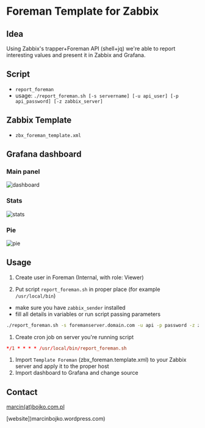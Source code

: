 # Foreman Template for Zabbix

## Idea

Using Zabbix's trapper+Foreman API (shell+jq) we're able to report interesting values and present it in Zabbix and Grafana.

## Script

* `report_foreman`
* usage: `./report_foreman.sh [-s servername] [-u api_user] [-p api_password] [-z zabbix_server]`

## Zabbix Template

* `zbx_foreman_template.xml`

## Grafana dashboard

### Main panel

![dashboard](https://www.dropbox.com/s/ygxol97j7ak7z4x/dashboard.png?raw=1)

### Stats

![stats](https://www.dropbox.com/s/fqqzgddqjqp6y55/stats.png?raw=1)

### Pie

![pie](https://www.dropbox.com/s/ypbb4isqep6g140/pie.png?raw=1)

## Usage

1. Create user in Foreman (Internal, with role: Viewer)

1. Put script `report_foreman.sh` in proper place (for example `/usr/local/bin`)

* make sure you have `zabbix_sender` installed
* fill all details in variables or run script passing parameters

```bash
./report_foreman.sh -s foremanserver.domain.com -u api -p password -z zabbix.domain.com
```

1. Create cron job on server you're running script

```conf
*/1 * * * * /usr/local/bin/report_foreman.sh
```

1. Import `Template Foreman` (zbx_foreman.template.xml) to your Zabbix server and apply it to the proper host
1. Import dashboard to Grafana and change source

## Contact

[marcin(at)bojko.com.pl](mailto:marcin@bojko.com.pl)

[website])marcinbojko.wordpress.com)